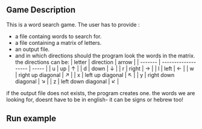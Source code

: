 ## Game Description
This is a word search game.
The user has to provide :
- a file containg words to search for.
- a file containing a matrix of letters.
- an output file.
- and in which directions should the program look the words in the matrix.
  the directions can be:
  | letter  |       direction     | arrow |
  | ------- | ------------------- | ----- |
  |    u    |         up         |   ↑   |
  |    d    |         down        |   ↓   |
  |    r    |        right        |   →   |
  |    l    |        left         |   ←   |
  |    w    |  right up diagonal  |   ↗   | 
  |    x    |   left up diagonal  |   ↖   |
  |    y    | right down diagonal |   ↘   |
  |    z    | left down diagonal  |   ↙   |

if the output file does not exists, the program creates one.
the words we are looking for, doesnt have to be in english- it can be signs or hebrew too!
## Run example
